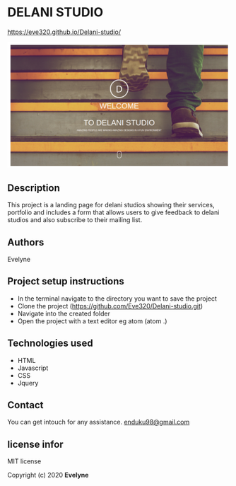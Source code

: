# DELANI STUDIO
https://eve320.github.io/Delani-studio/

![Screenshot](img/screenshot.png)

## Description
This project is a landing page for delani studios showing their services, portfolio and includes a form that allows users to give feedback to delani studios and also subscribe to their mailing list.
## Authors
Evelyne

## Project setup instructions
* In the terminal navigate to the directory you want to save the project
* Clone the project (https://github.com/Eve320/Delani-studio.git)
* Navigate into the created folder
* Open the project with a text editor eg atom (atom .)


## Technologies used
* HTML
* Javascript
* CSS
* Jquery

## Contact
You can get intouch for any assistance.
enduku98@gmail.com

## license infor
MIT license

Copyright (c) 2020 **Evelyne**
